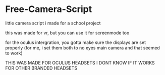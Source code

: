 # Free-Camera-Script
little camera script i made for a school project

this was made for vr, but you can use it for screenmode too

for the oculus intergration, you gotta make sure the displays are set properly
(for me, i set them both to no eyes main camera and that seemed to work)

THIS WAS MADE FOR OCULUS HEADSETS
I DONT KNOW IF IT WORKS FOR OTHER BRANDED HEADSETS

